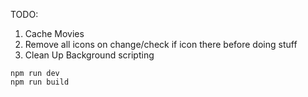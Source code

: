 TODO:
1. Cache Movies
2. Remove all icons on change/check if icon there before doing stuff
3. Clean Up Background scripting

```
npm run dev
npm run build
```
